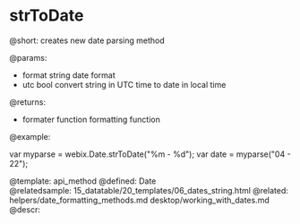 strToDate
=============

@short:
	creates new date parsing method

@params:
- format		string		date format
- utc		bool		convert string in UTC time to date in local time


@returns:
- formater      function 	formatting function	

@example:

var myparse = webix.Date.strToDate("%m - %d");
var date = myparse("04 - 22");

@template:	api_method
@defined:	Date	
@relatedsample:
	15_datatable/20_templates/06_dates_string.html
@related:
	helpers/date_formatting_methods.md
    desktop/working_with_dates.md
@descr:




